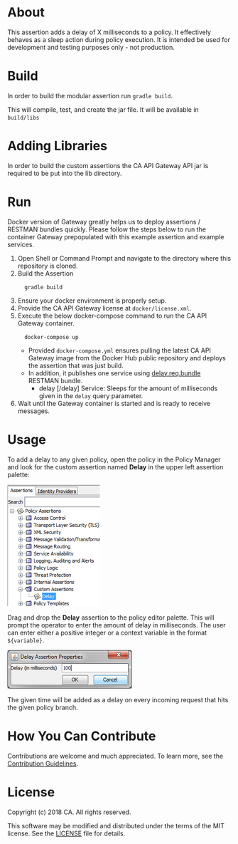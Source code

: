 # About
This assertion adds a delay of X milliseconds to a policy. It effectively behaves as a sleep action during policy execution. It is intended be used for development and testing purposes only - not production.

# Build
In order to build the modular assertion run `gradle build`.

This will compile, test, and create the jar file. It will be available in `build/libs`

# Adding Libraries
In order to build the custom assertions the CA API Gateway API jar is required to be put into the lib directory.

# Run
Docker version of Gateway greatly helps us to deploy assertions / RESTMAN bundles quickly. Please follow the steps below to run the container Gateway prepopulated with this example assertion and example services.
1) Open Shell or Command Prompt and navigate to the directory where this repository is cloned.
2) Build the Assertion
   ```
     gradle build
   ```
3) Ensure your docker environment is properly setup. 
4) Provide the CA API Gateway license at `docker/license.xml`.
5) Execute the below docker-compose command to run the CA API Gateway container.
   ```
     docker-compose up
   ```
   * Provided `docker-compose.yml` ensures pulling the latest CA API Gateway image from the Docker Hub public repository and deploys the assertion that was just build.
   * In addition, it publishes one service using [delay.req.bundle](docker/delay.req.bundle) RESTMAN bundle.
     * delay [/delay] Service: Sleeps for the amount of milliseconds given in the `delay` query parameter.
6) Wait until the Gateway container is started and is ready to receive messages.

# Usage
To add a delay to any given policy, open the policy in the Policy Manager and look for the custom assertion named **Delay** in the upper left assertion palette:

![Delay Assertion Policy Manager Palette](doc/images/delay-assertion-pm-palette.png "Delay Assertion Policy Manager Palette")

Drag and drop the **Delay** assertion to the policy editor palette. This will prompt the operator to enter the amount of delay in milliseconds. The user can enter either a positive integer or a context variable in the format `${variable}`.

![Delay Assertion Properties Panel](doc/images/delay-assertion-properties-panel.png "Delay Assertion Properties Panel")

The given time will be added as a delay on every incoming request that hits the given policy branch.


# How You Can Contribute
Contributions are welcome and much appreciated. To learn more, see the [Contribution Guidelines][contributing].

# License

Copyright (c) 2018 CA. All rights reserved.

This software may be modified and distributed under the terms
of the MIT license. See the [LICENSE][license-link] file for details.


 [license-link]: /LICENSE
 [contributing]: /CONTRIBUTING.md